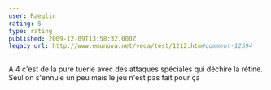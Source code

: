 ```yaml
---
user: Raeglin
rating: 5
type: rating
published: 2009-12-09T13:58:32.000Z
legacy_url: http://www.emunova.net/veda/test/1212.htm#comment-12594
---
```

A 4 c'est de la pure tuerie avec des attaques spéciales qui déchire la rétine.
Seul on s'ennuie un peu mais le jeu n'est pas fait pour ça